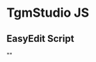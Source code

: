 # TgmStudio JS
## EasyEdit Script
"<script>
const queryString = location.search;
const params = new URLSearchParams(queryString);
console.log(params.get('a'));
console.log(params.get('b'));
document.querySelector('.section').innerHTML = ('<dd id="ha"></dd>);
document.querySelector('.name').innerHTML = ('<dd id="hb"></dd>);
document.querySelector('#ha').textContent = (params.get('a'));
document.querySelector('#hb').textContent = (params.get('b'));
</script>"
